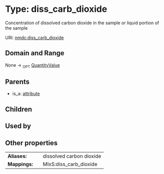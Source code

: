 
# Type: diss_carb_dioxide


Concentration of dissolved carbon dioxide in the sample or liquid portion of the sample

URI: [nmdc:diss_carb_dioxide](https://microbiomedata/meta/diss_carb_dioxide)


## Domain and Range

None ->  <sub>OPT</sub> [QuantityValue](QuantityValue.md)

## Parents

 *  is_a: [attribute](attribute.md)

## Children


## Used by


## Other properties

|  |  |  |
| --- | --- | --- |
| **Aliases:** | | dissolved carbon dioxide |
| **Mappings:** | | MIxS:diss_carb_dioxide |

